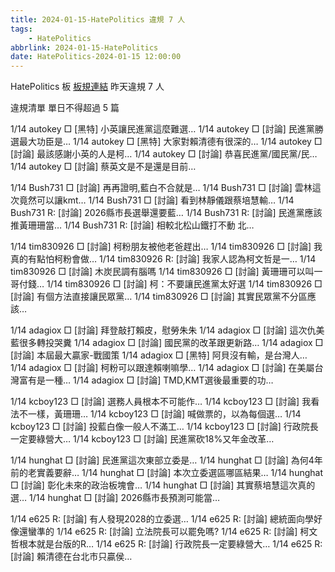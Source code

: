 ```yaml
---
title: 2024-01-15-HatePolitics 違規 7 人
tags:
    - HatePolitics
abbrlink: 2024-01-15-HatePolitics
date: HatePolitics-2024-01-15 12:00:00
---
```

HatePolitics 板 [板規連結](https://www.ptt.cc/bbs/HatePolitics/M.1617115262.A.D60.html)
昨天違規 7 人
<!-- more -->

違規清單
單日不得超過 5 篇

1/14 autokey □ [黑特] 小英讓民進黨這麼難選…
1/14 autokey □ [討論] 民進黨勝選最大功臣是…
1/14 autokey □ [黑特] 大家對賴清德有很深的…
1/14 autokey □ [討論] 最該感謝小英的人是柯…
1/14 autokey □ [討論] 恭喜民進黨/國民黨/民…
1/14 autokey □ [討論] 蔡英文是不是還是目前…

1/14 Bush731 □ [討論] 再再證明,藍白不合就是…
1/14 Bush731 □ [討論] 雲林這次竟然可以讓kmt…
1/14 Bush731 □ [討論] 看到林靜儀跟蔡培慧輸…
1/14 Bush731 R: [討論] 2026縣市長選舉還要藍…
1/14 Bush731 R: [討論] 民進黨應該推黃珊珊當…
1/14 Bush731 R: [討論] 相較北松山鐵打不動 北…

1/14 tim830926 □ [討論] 柯粉朋友被他老爸趕出…
1/14 tim830926 □ [討論] 我真的有點怕柯粉會做…
1/14 tim830926 R: [討論] 我家人認為柯文哲是一…
1/14 tim830926 □ [討論] 木炭民調有腦嗎
1/14 tim830926 □ [討論] 黃珊珊可以叫一哥付錢…
1/14 tim830926 □ [討論] 柯：不要讓民進黨太好選
1/14 tim830926 □ [討論] 有個方法直接讓民眾黨…
1/14 tim830926 □ [討論] 其實民眾黨不分區應該…

1/14 adagiox □ [討論] 拜登敲打賴皮，慰勞朱朱
1/14 adagiox □ [討論] 這次仇美藍很多轉投哭糞
1/14 adagiox □ [討論] 國民黨的改革跟更新路…
1/14 adagiox □ [討論] 本屆最大贏家-戰國策
1/14 adagiox □ [黑特] 阿貝沒有輸，是台灣人…
1/14 adagiox □ [討論] 柯粉可以跟達賴喇嘛學…
1/14 adagiox □ [討論] 在美屬台灣富有是一種…
1/14 adagiox □ [討論] TMD,KMT選後最重要的功…

1/14 kcboy123 □ [討論] 選務人員根本不可能作…
1/14 kcboy123 □ [討論] 我看法不一樣，黃珊珊…
1/14 kcboy123 □ [討論] 喊做票的，以為每個選…
1/14 kcboy123 □ [討論] 投藍白像一般人不滿工…
1/14 kcboy123 □ [討論] 行政院長一定要綠營大…
1/14 kcboy123 □ [討論] 民進黨砍18%又年金改革…

1/14 hunghat □ [討論] 民進黨這次東部立委是…
1/14 hunghat □ [討論] 為何4年前的老實義要辭…
1/14 hunghat □ [討論] 本次立委選區哪區結果…
1/14 hunghat □ [討論] 彰化未來的政治板塊會…
1/14 hunghat □ [討論] 其實蔡培慧這次真的選…
1/14 hunghat □ [討論] 2026縣市長預測可能當…

1/14 e625 R: [討論] 有人發現2028的立委選…
1/14 e625 R: [討論] 總統面向學好像還蠻準的
1/14 e625 R: [討論] 立法院長可以罷免嗎?
1/14 e625 R: [討論] 柯文哲根本就是台版的R…
1/14 e625 R: [討論] 行政院長一定要綠營大…
1/14 e625 R: [討論] 賴清德在台北市只贏侯…